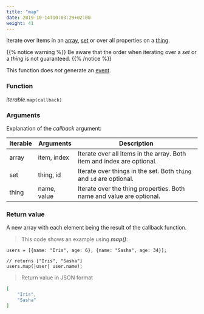 ```yaml
---
title: "map"
date: 2019-10-14T10:03:29+02:00
weight: 41
---
```


Iterate over items in an [array](../../data-types/array-type), [set](../../data-types/set-type) or over all properties on a [thing](../../data-types/thing-type).

{{% notice warning %}}
Be aware that the order when iterating over a *set* or a *thing* is not guaranteed.
{{% /notice %}}

This function does *not* generate an [event](../../events).

### Function
*iterable*.`map(callback)`

### Arguments
Explanation of the *callback* argument:

Iterable | Arguments   | Description
-------- | ----------- | -----------
array    | item, index | Iterate over all items in the array. Both item and index are optional.
set      | thing, id   | Iterate over things in the set. Both `thing` and `id` are optional.
thing    | name, value | Iterate over the thing properties. Both name and value are optional.

### Return value
A new array with each element being the result of the callback function.

> This code shows an example using ***map()***:

```thingsdb,json_response
users = [{name: "Iris", age: 6}, {name: "Sasha", age: 34}];

// returns ["Iris", "Sasha"]
users.map(|user| user.name);
```

> Return value in JSON format

```json
[
    "Iris",
    "Sasha"
]
```
